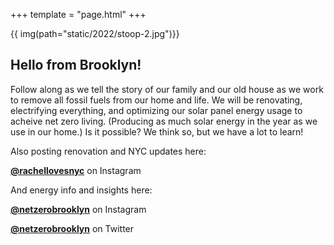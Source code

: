 +++
template = "page.html"
+++

{{ img(path="static/2022/stoop-2.jpg")}}
## Hello from Brooklyn!

Follow along as we tell the story of our family and our old house as we work to remove all fossil fuels from our home and life. We will be renovating, electrifying everything, and optimizing our solar panel energy usage to acheive net zero living. (Producing as much solar energy in the year as we use in our home.) Is it possible? We think so, but we have a lot to learn!

Also posting renovation and NYC updates here:

**[@rachellovesnyc](https://www.instagram.com/rachellovesnyc/)** on Instagram

And energy info and insights here:

**[@netzerobrooklyn](https://www.instagram.com/netzerobrooklyn/)** on Instagram

**[@netzerobrooklyn](https://twitter.com/netzerobrooklyn)** on Twitter